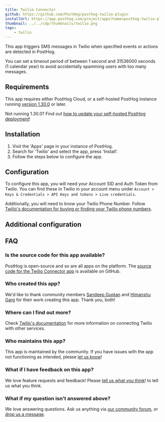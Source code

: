 ```yaml
---
title: Twilio Connector
github: https://github.com/PostHog/posthog-twilio-plugin
installUrl: https://app.posthog.com/project/apps?name=posthog-twilio-plugin
thumbnail: ../../cdp/thumbnails/twilio.png
tags:
    - twilio
---
```


This app triggers SMS messages in Twilio when specified events or actions are detected in PostHog.

You can set a timeout period of between 1 second and 31536000 seconds (1 calendar year) to avoid accidentally spamming users with too many messages.

## Requirements

This app requires either PostHog Cloud, or a self-hosted PostHog instance running [version 1.30.0](https://posthog.com/blog/the-posthog-array-1-30-0) or later.

Not running 1.30.0? Find out [how to update your self-hosted PostHog deployment](https://posthog.com/docs/runbook/upgrading-posthog)!

## Installation

1. Visit the 'Apps' page in your instance of PostHog.
2. Search for 'Twilio' and select the app, press 'Install'.
3. Follow the steps below to configure the app.

## Configuration

To configure this app, you will need your Account SID and Auth Token from Twilio. You can find these in Twilio in your account menu under `Account > Keys & Credentials > API Keys and tokens > Live credentials`.

Additionally, you will need to know your Twilio Phone Number. Follow [Twilio's documentation for buying or finding your Twilio phone numbers](https://www.twilio.com/docs/usage/tutorials/how-to-use-your-free-trial-account#get-your-first-twilio-phone-number).

## Additional configuration

<AppParameters />

## FAQ

### Is the source code for this app available?

PostHog is open-source and so are all apps on the platform. The [source code for the Twilio Connector app](https://github.com/PostHog/posthog-twilio-plugin) is available on GitHub.

### Who created this app?

We'd like to thank community members [Sandeep Guptan](https://github.com/samcaspus) and [Himanshu Garg](https://github.com/merrcury) for their work creating this app. Thank you, both!

### Where can I find out more?

Check [Twilio's documentation](https://www.twilio.com/docs/) for more information on connecting Twilio with other services.

### Who maintains this app?

This app is maintained by the community. If you have issues with the app not functioning as intended, please [let us know](http://app.posthog.com/home#supportModal)!

### What if I have feedback on this app?

We love feature requests and feedback! Please [tell us what you think](http://app.posthog.com/home#supportModal)! to tell us what you think.

### What if my question isn't answered above?

We love answering questions. Ask us anything via [our community forum](/questions), or [drop us a message](http://app.posthog.com/home#supportModal). 
